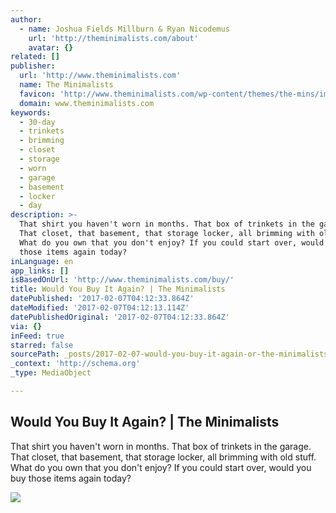 ```yaml
---
author:
  - name: Joshua Fields Millburn & Ryan Nicodemus
    url: 'http://theminimalists.com/about'
    avatar: {}
related: []
publisher:
  url: 'http://www.theminimalists.com'
  name: The Minimalists
  favicon: 'http://www.theminimalists.com/wp-content/themes/the-mins/images/favicon.ico'
  domain: www.theminimalists.com
keywords:
  - 30-day
  - trinkets
  - brimming
  - closet
  - storage
  - worn
  - garage
  - basement
  - locker
  - day
description: >-
  That shirt you haven't worn in months. That box of trinkets in the garage.
  That closet, that basement, that storage locker, all brimming with old stuff.
  What do you own that you don't enjoy? If you could start over, would you buy
  those items again today?
inLanguage: en
app_links: []
isBasedOnUrl: 'http://www.theminimalists.com/buy/'
title: Would You Buy It Again? | The Minimalists
datePublished: '2017-02-07T04:12:33.864Z'
dateModified: '2017-02-07T04:12:13.114Z'
datePublishedOriginal: '2017-02-07T04:12:33.864Z'
via: {}
inFeed: true
starred: false
sourcePath: _posts/2017-02-07-would-you-buy-it-again-or-the-minimalists.md
_context: 'http://schema.org'
_type: MediaObject

---
```

<article style=""><h1>Would You Buy It Again? | The Minimalists</h1><p>That shirt you haven't worn in months. That box of trinkets in the garage. That closet, that basement, that storage locker, all brimming with old stuff. What do you own that you don't enjoy? If you could start over, would you buy those items again today?</p><img src="http://www.theminimalists.com/files/2017/01/Pipe-Worker.jpg" /></article>